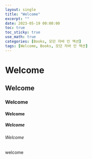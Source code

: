```yaml
---
layout: single
title: "Welcome"
excerpt: ""
date: 2023-05-19 00:00:00
toc: true
toc_sticky: true
use_math: true
categories: [Books, 모던 자바 인 액션]
tags: [Welcome, Books, 모던 자바 인 액션]
---
```


# Welcome

## Welcome

### Welcome

#### Welcome

##### Welcome

###### Welcome

welcome